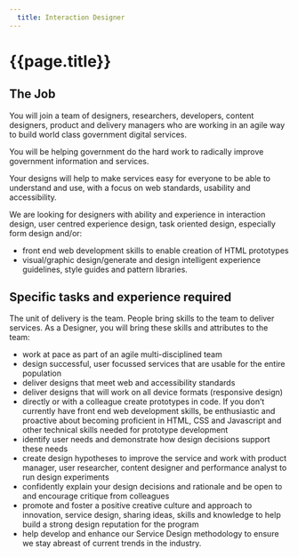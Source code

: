 ```yaml
---
  title: Interaction Designer
---
```


# {{page.title}}

## The Job

You will join a team of designers, researchers, developers, content designers, product and delivery managers who are working in an agile way to build world class government digital services.

You will be helping government do the hard work to radically improve government information and services.

Your designs will help to make services easy for everyone to be able to understand and use, with a focus on web standards, usability and accessibility.

We are looking for designers with ability and experience in interaction design, user centred experience design, task oriented design, especially form design and/or:
  - front end web development skills to enable creation of HTML prototypes
  - visual/graphic design/generate and design intelligent experience guidelines, style guides and pattern libraries.

## Specific tasks and experience required

The unit of delivery is the team. People bring skills to the team to deliver services. As a Designer, you will bring these skills and attributes to the team:

- work at pace as part of an agile multi-disciplined team
- design successful, user focussed services that are usable for the entire population
- deliver designs that meet web and accessibility standards
- deliver designs that will work on all device formats (responsive design)
- directly or with a colleague create prototypes in code. If you don’t currently have front end web development skills, be enthusiastic and proactive about becoming proficient in HTML, CSS and Javascript and other technical skills needed for prototype development
- identify user needs and demonstrate how design decisions support these needs
- create design hypotheses to improve the service and work with product manager, user researcher, content designer and performance analyst to run design experiments
- confidently explain your design decisions and rationale and be open to and encourage critique from colleagues
- promote and foster a positive creative culture and approach to innovation, service design, sharing ideas, skills and knowledge to help build a strong design reputation for the program
- help develop and enhance our Service Design methodology to ensure we stay abreast of current trends in the industry.
